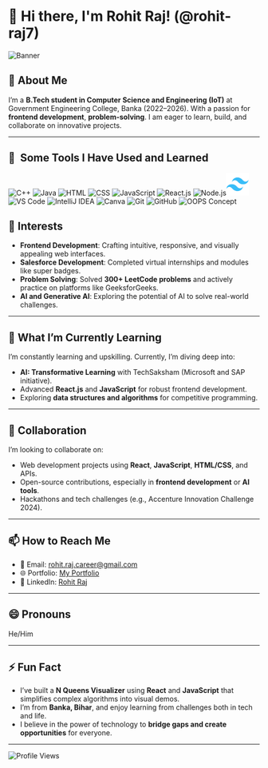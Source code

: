 # 👋 Hi there, I'm Rohit Raj! (@rohit-raj7)


![Banner](https://via.placeholder.com/1000x250?text=Welcome+to+Rohit+Raj's+(https://github.com/rohit-raj7))



## 👀 About Me  
I’m a **B.Tech student in Computer Science and Engineering (IoT)** at Government Engineering College, Banka (2022–2026). With a passion for **frontend development**, **problem-solving**. I am eager to learn, build, and collaborate on innovative projects.

---

<h2> 🚀 &nbsp;Some Tools I Have Used and Learned</h2>
<p align="left">
  <!-- Programming Languages -->
  <img src="https://cdn.jsdelivr.net/gh/devicons/devicon/icons/cplusplus/cplusplus-original.svg" alt="C++" width="45" height="45"/>
  <img src="https://cdn.jsdelivr.net/gh/devicons/devicon/icons/java/java-original.svg" alt="Java" width="45" height="45"/>
  <img src="https://cdn.jsdelivr.net/gh/devicons/devicon/icons/html5/html5-original.svg" alt="HTML" width="45" height="45"/>
  <img src="https://cdn.jsdelivr.net/gh/devicons/devicon/icons/css3/css3-original.svg" alt="CSS" width="45" height="45"/>
  <img src="https://cdn.jsdelivr.net/gh/devicons/devicon/icons/javascript/javascript-original.svg" alt="JavaScript" width="45" height="45"/>

  <!-- Frameworks and Libraries -->
  <img src="https://cdn.jsdelivr.net/gh/devicons/devicon/icons/react/react-original.svg" alt="React.js" width="45" height="45"/>
  <img src="[https://cdn.jsdelivr.net/gh/devicons/devicon/icons/nodejs/nodejs-original.svg](https://www.google.com/imgres?q=tailwind%20css&imgurl=https%3A%2F%2Fmwop.net%2Fimages%2Ftailwindcss.svg&imgrefurl=https%3A%2F%2Fmwop.net%2Fblog%2F2022-04-26-tailwind.html&docid=b6ptToeiB7OD9M&tbnid=TcshbnDZKXw0AM&vet=12ahUKEwjN4vfv9IqLAxXnRmwGHRmqImwQM3oECG8QAA..i&w=800&h=489&hcb=2&ved=2ahUKEwjN4vfv9IqLAxXnRmwGHRmqImwQM3oECG8QAA)" alt="Node.js" width="45" height="45"/><img 
  <img src="https://raw.githubusercontent.com/devicons/devicon/master/icons/tailwindcss/tailwindcss-plain.svg" alt="Tailwind CSS" width="45" height="45"/>

                                                                     

  <!-- Tools -->
  <img src="https://cdn.jsdelivr.net/gh/devicons/devicon/icons/vscode/vscode-original.svg" alt="VS Code" width="45" height="45"/>
  <img src="https://cdn.jsdelivr.net/gh/devicons/devicon/icons/intellij/intellij-original.svg" alt="IntelliJ IDEA" width="45" height="45"/>
  <img src="https://cdn.jsdelivr.net/gh/devicons/devicon/icons/canva/canva-original.svg" alt="Canva" width="45" height="45"/>
  <img src="https://cdn.jsdelivr.net/gh/devicons/devicon/icons/git/git-original.svg" alt="Git" width="45" height="45"/>
  <img src="https://cdn.jsdelivr.net/gh/devicons/devicon/icons/github/github-original.svg" alt="GitHub" width="45" height="45"/>

  <!-- Concepts -->
  
  <img src="https://cdn.jsdelivr.net/gh/devicons/devicon/icons/java/java-original.svg" alt="OOPS Concept" width="45" height="45"/>
</p>


## 🌟 Interests  
- **Frontend Development**: Crafting intuitive, responsive, and visually appealing web interfaces.  
- **Salesforce Development**: Completed virtual internships and modules like super badges.  
- **Problem Solving**: Solved **300+ LeetCode problems** and actively practice on platforms like GeeksforGeeks.  
- **AI and Generative AI**: Exploring the potential of AI to solve real-world challenges.

---

## 🌱 What I’m Currently Learning  
I’m constantly learning and upskilling. Currently, I’m diving deep into:  
- **AI: Transformative Learning** with TechSaksham (Microsoft and SAP initiative).  
- Advanced **React.js** and **JavaScript** for robust frontend development.  
- Exploring **data structures and algorithms** for competitive programming.  

---

## 💞️ Collaboration  
I’m looking to collaborate on:  
- Web development projects using **React**, **JavaScript**, **HTML/CSS**, and APIs.  
- Open-source contributions, especially in **frontend development** or **AI tools**.  
- Hackathons and tech challenges (e.g., Accenture Innovation Challenge 2024).  

---

## 📫 How to Reach Me  
- 📧 Email: [rohit.raj.career@gmail.com](mailto:rohit.raj.career@gmail.com)  
- 🌐 Portfolio: [My Portfolio](https://rohit-raj.netlify.app/)
- 💼 LinkedIn: [Rohit Raj](https://www.linkedin.com/in/rohit-raj-7)  

---

## 😄 Pronouns  
He/Him  

---

## ⚡ Fun Fact  
- I’ve built a **N Queens Visualizer** using **React** and **JavaScript** that simplifies complex algorithms into visual demos.  
- I’m from **Banka, Bihar**, and enjoy learning from challenges both in tech and life.  
- I believe in the power of technology to **bridge gaps and create opportunities** for everyone.  

---

![Profile Views](https://komarev.com/ghpvc/?username=rohit-raj7&color=blue&style=flat-square)  
